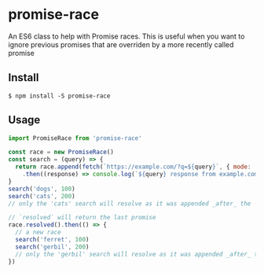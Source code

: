 # promise-race

An ES6 class to help with Promise races. This is useful when you want to ignore previous promises that are overriden by a more recently called promise

## Install
```
$ npm install -S promise-race
```

## Usage
```js
import PromiseRace from 'promise-race'

const race = new PromiseRace()
const search = (query) => {
  return race.append(fetch(`https://example.com/?q=${query}`, { mode: 'no-cors' }))
    .then((response) => console.log(`${query} response from example.com`, response))
}
search('dogs', 100)
search('cats', 200)
// only the 'cats' search will resolve as it was appended _after_ the 'dogs' search

// `resolved` will return the last promise
race.resolved().then(() => {
  // a new race
  search('ferret', 100)
  search('gerbil', 200)
  // only the 'gerbil' search will resolve as it was appended _after_ the 'ferret' search
})
```
